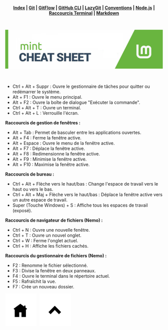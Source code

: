 <div align="center">

**[Index](/README.md) | [Git](/git/git.md) | [GitFlow](/git/gitflow.md) | [GitHub CLI](/git/github-cli.md) | [LazyGit](/git/lazygit.md) | [Conventions](/git/conventional-commits.md) | [Node.js](/node-js/node-js.md) | [Raccourcis Terminal](/terminal/terminal.md) | [Markdown](/markdown/markdown.md)**

</div>

<br>

![banner](/shortcut-sys/shortcut-sys-pics/mint.png)

<br>

- Ctrl + Alt + Suppr : Ouvre le gestionnaire de tâches pour quitter ou redémarrer le système.
- Alt + F1 : Ouvre le menu principal.
- Alt + F2 : Ouvre la boîte de dialogue "Exécuter la commande".
- Ctrl + Alt + T : Ouvre un terminal.
- Ctrl + Alt + L : Verrouille l'écran.

**Raccourcis de gestion de fenêtres :**

- Alt + Tab : Permet de basculer entre les applications ouvertes.
- Alt + F4 : Ferme la fenêtre active.
- Alt + Espace : Ouvre le menu de la fenêtre active.
- Alt + F7 : Déplace la fenêtre active.
- Alt + F8 : Redimensionne la fenêtre active.
- Alt + F9 : Minimise la fenêtre active.
- Alt + F10 : Maximise la fenêtre active.

**Raccourcis de bureau :**

- Ctrl + Alt + Flèche vers le haut/bas : Change l'espace de travail vers le haut ou vers le bas.
- Ctrl + Alt + Maj + Flèche vers le haut/bas : Déplace la fenêtre active vers un autre espace de travail.
- Super (Touche Windows) + S : Affiche tous les espaces de travail (exposé).

**Raccourcis de navigateur de fichiers (Nemo) :**

- Ctrl + N : Ouvre une nouvelle fenêtre.
- Ctrl + T : Ouvre un nouvel onglet.
- Ctrl + W : Ferme l'onglet actuel.
- Ctrl + H : Affiche les fichiers cachés.

**Raccourcis du gestionnaire de fichiers (Nemo) :**

- F2 : Renomme le fichier sélectionné.
- F3 : Divise la fenêtre en deux panneaux.
- F4 : Ouvre le terminal dans le répertoire actuel.
- F5 : Rafraîchit la vue.
- F7 : Crée un nouveau dossier.

<a href="/shortcut-sys/shortcut.md"><img src="/git/git-pics/index.png" alt="Markdown" style="width: 100px; height: auto; margin-right: 10px;"></a><a href="/README.md"><img src="/readme-pics/back-readme.png" alt="Markdown" style="width: 100px; height: auto; margin-right: 10px;"></a>